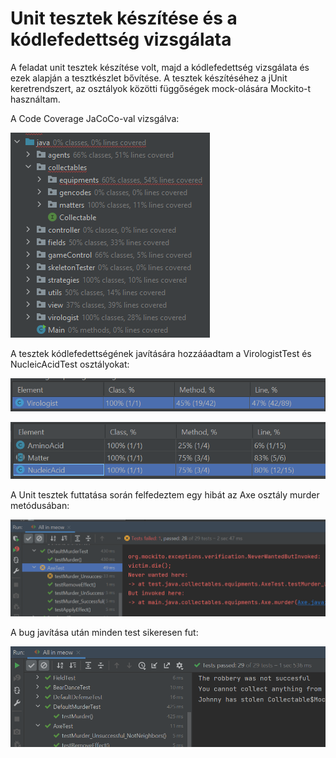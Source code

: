 # Unit tesztek készítése és a kódlefedettség vizsgálata


A feladat unit tesztek készítése volt, majd a kódlefedettség vizsgálata és ezek alapján a tesztkészlet bővítése. A tesztek készítéséhez a jUnit keretrendszert, az osztályok közötti függőségek mock-olására Mockito-t használtam.

A Code Coverage JaCoCo-val vizsgálva:

![](screenshots/unit_test/jacoco.png)

A tesztek kódlefedettségének javítására hozzááadtam a VirologistTest és NucleicAcidTest osztályokat:

![](screenshots/unit_test/coverage1.png)

![](screenshots/unit_test/coverage2.png)

A Unit tesztek futtatása során felfedeztem egy hibát az Axe osztály murder metódusában:

![](screenshots/unit_test/test.png)

A bug javítása után minden test sikeresen fut:

![](screenshots/unit_test/test2.png)